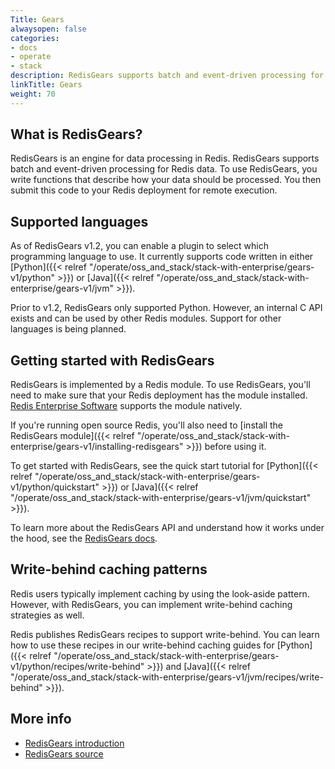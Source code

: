 ```yaml
---
Title: Gears
alwaysopen: false
categories:
- docs
- operate
- stack
description: RedisGears supports batch and event-driven processing for Redis data.
linkTitle: Gears
weight: 70
---
```

## What is RedisGears?

RedisGears is an engine for data processing in Redis. RedisGears supports batch and event-driven processing for Redis data. To use RedisGears, you write functions that describe how your data should be processed. You then submit this code to your Redis deployment for remote execution.

## Supported languages

As of RedisGears v1.2, you can enable a plugin to select which programming language to use. It currently supports code written in either [Python]({{< relref "/operate/oss_and_stack/stack-with-enterprise/gears-v1/python" >}}) or [Java]({{< relref "/operate/oss_and_stack/stack-with-enterprise/gears-v1/jvm" >}}).

Prior to v1.2, RedisGears only supported Python. However, an internal C API exists and can be used by other Redis modules. Support for other languages is being planned.

## Getting started with RedisGears

RedisGears is implemented by a Redis module. To use RedisGears, you'll need to make sure that your Redis deployment has the module installed. [Redis Enterprise Software](https://docs.redislabs.com/latest/rs/) supports the module natively.

If you're running open source Redis, you'll also need to [install the RedisGears module]({{< relref "/operate/oss_and_stack/stack-with-enterprise/gears-v1/installing-redisgears" >}}) before using it.

To get started with RedisGears, see the quick start tutorial for [Python]({{< relref "/operate/oss_and_stack/stack-with-enterprise/gears-v1/python/quickstart" >}}) or [Java]({{< relref "/operate/oss_and_stack/stack-with-enterprise/gears-v1/jvm/quickstart" >}}).

To learn more about the RedisGears API and understand how it works under the hood, see the [RedisGears docs](https://oss.redislabs.com/redisgears/).

## Write-behind caching patterns

Redis users typically implement caching by using the look-aside pattern. However, with RedisGears, you can implement write-behind caching strategies as well.

Redis publishes RedisGears recipes to support write-behind. You can learn how to use these recipes in our write-behind caching guides for [Python]({{< relref "/operate/oss_and_stack/stack-with-enterprise/gears-v1/python/recipes/write-behind" >}}) and [Java]({{< relref "/operate/oss_and_stack/stack-with-enterprise/gears-v1/jvm/recipes/write-behind" >}}).

## More info

- [RedisGears introduction](https://oss.redis.com/redisgears/intro.html)
- [RedisGears source](https://github.com/RedisGears/RedisGears)
